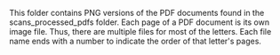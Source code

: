 This folder contains PNG versions of the PDF documents found in the scans_processed_pdfs folder. Each page of a PDF document is its own image file. Thus, there are multiple files for most of the letters. Each file name ends with a number to indicate the order of that letter's pages.